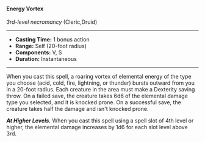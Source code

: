 #### Energy Vortex
*3rd-level necromancy* (Cleric,Druid)
___
- **Casting Time:** 1 bonus action
- **Range:** Self (20-foot radius)
- **Components:** V, S
- **Duration:** Instantaneous
---
When you cast this spell, a roaring vortex of
elemental energy of the type you choose (acid, cold,
fire, lightning, or thunder) bursts outward from you
in a 20-foot radius. Each creature in the area must
make a Dexterity saving throw. On a failed save, the
creature takes 6d6 of the elemental damage type
you selected, and it is knocked prone. On a
successful save, the creature takes half the damage
and isn't knocked prone.

***At Higher Levels.*** When you cast this spell using
a spell slot of 4th level or higher, the elemental
damage increases by 1d6 for each slot level above
3rd.
